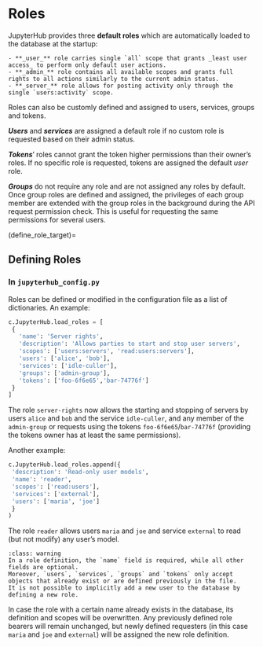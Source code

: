 # Roles
JupyterHub provides three **default roles** which are automatically loaded to the database at the startup:

```{admonition} **Default roles**
- **_user_** role carries single `all` scope that grants _least user access_ to perform only default user actions.
- **_admin_** role contains all available scopes and grants full rights to all actions similarly to the current admin status.
- **_server_** role allows for posting activity only through the single `users:activity` scope.
```

Roles can also be customly defined and assigned to users, services, groups and tokens. 

**_Users_** and **_services_** are assigned a default role if no custom role is requested based on their admin status.

**_Tokens_**’ roles cannot grant the token higher permissions than their owner’s roles. If no specific role is requested, tokens are assigned the default _user_ role. 

**_Groups_** do not require any role and are not assigned any roles by default. Once group roles are defined and assigned, the privileges of each group member are extended with the group roles in the background during the API request permission check. This is useful for requesting the same permissions for several users.

(define_role_target)=
## Defining Roles

### In `jupyterhub_config.py`

Roles can be defined or modified in the configuration file as a list of dictionaries. An example:
```python
c.JupyterHub.load_roles = [
 {
   'name': 'Server rights',
   'description': 'Allows parties to start and stop user servers',
   'scopes': ['users:servers', 'read:users:servers'],
   'users': ['alice', 'bob'],
   'services': ['idle-culler'],
   'groups': ['admin-group'],
   'tokens': ['foo-6f6e65','bar-74776f']
 }
]
```
The role `server-rights` now allows the starting and stopping of servers by users `alice` and `bob` and the service `idle-culler`, and any member of the `admin-group` or requests using the tokens `foo-6f6e65`/`bar-74776f` (providing the tokens owner has at least the same permissions).

Another example:
```python
c.JupyterHub.load_roles.append({
 'description': 'Read-only user models',
 'name': 'reader',
 'scopes': ['read:users'],
 'services': ['external'],
 'users': ['maria', 'joe']
 }
)
```

The role `reader` allows users `maria` and `joe` and service `external` to read (but not modify) any user’s model.

```{admonition} Requirements
:class: warning
In a role definition, the `name` field is required, while all other fields are optional.
Moreover, `users`, `services`, `groups` and `tokens` only accept objects that already exist or are defined previously in the file.
It is not possible to implicitly add a new user to the database by defining a new role.
```

In case the role with a certain name already exists in the database, its definition and scopes will be overwritten. Any previously defined role bearers will remain unchanged, but newly defined requesters (in this case `maria` and `joe` and `external`) will be assigned the new role definition.
